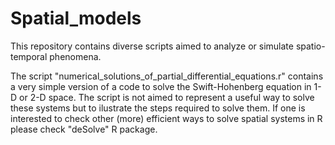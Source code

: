 # Spatial_models
This repository contains diverse scripts aimed to analyze or simulate spatio-temporal phenomena. 

The script "numerical_solutions_of_partial_differential_equations.r" contains a very simple version of a code to solve the Swift-Hohenberg equation in 1-D or 2-D space. The script is not aimed to represent a useful way to solve these systems but to ilustrate the steps required to solve them. If one is interested to check other (more) efficient ways to solve spatial systems in R please check "deSolve" R package. 
